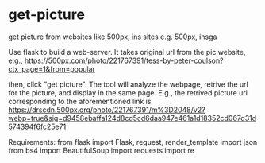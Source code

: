 # get-picture
get picture from websites like 500px, ins sites e.g. 500px, insga

Use flask to build a web-server. It takes original url from the pic website, e.g., 
https://500px.com/photo/221767391/tess-by-peter-coulson?ctx_page=1&from=popular

then, click "get picture". The tool will analyze the webpage, retrive the url for the picture, and display in the same page. E.g., the retrived picture url corresponding to the aforementioned link is https://drscdn.500px.org/photo/221767391/m%3D2048/v2?webp=true&sig=d9458ebaffa124d8cd5cd6daa947e461a1d18352cd067d31d574394f6fc25e71

Requirements:
from flask import Flask, request, render_template
import json
from bs4 import BeautifulSoup
import requests
import re
